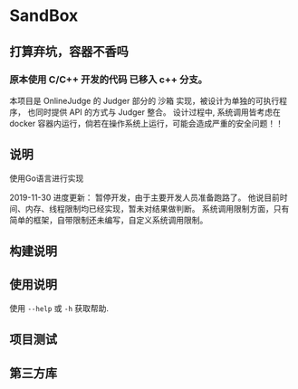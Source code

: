 # SandBox

## 打算弃坑，容器不香吗

### 原本使用 C/C++ 开发的代码 已移入 c++ 分支。

本项目是 OnlineJudge 的 Judger 部分的 沙箱 实现，被设计为单独的可执行程序， 也同时提供 API 的方式与 Judger 整合。
设计过程中, 系统调用皆考虑在 docker 容器内运行，倘若在操作系统上运行，可能会造成严重的安全问题！！

## 说明
使用Go语言进行实现

2019-11-30 进度更新： 暂停开发，由于主要开发人员准备跑路了。
他说目前时间、内存、线程限制均已经实现，暂未对结果做判断。
系统调用限制方面，只有简单的框架，自带限制还未编写，自定义系统调用限制。

## 构建说明


## 使用说明
使用 ``` --help ``` 或 ``` -h ``` 获取帮助.

## 项目测试


## 第三方库
